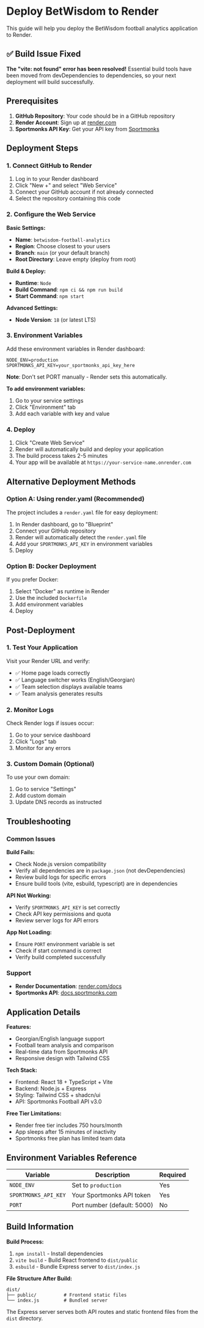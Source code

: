# Deploy BetWisdom to Render

This guide will help you deploy the BetWisdom football analytics application to Render.

## ✅ Build Issue Fixed

**The "vite: not found" error has been resolved!** Essential build tools have been moved from devDependencies to dependencies, so your next deployment will build successfully.

## Prerequisites

1. **GitHub Repository**: Your code should be in a GitHub repository
2. **Render Account**: Sign up at [render.com](https://render.com)
3. **Sportmonks API Key**: Get your API key from [Sportmonks](https://www.sportmonks.com)

## Deployment Steps

### 1. Connect GitHub to Render

1. Log in to your Render dashboard
2. Click "New +" and select "Web Service"
3. Connect your GitHub account if not already connected
4. Select the repository containing this code

### 2. Configure the Web Service

**Basic Settings:**
- **Name**: `betwisdom-football-analytics`
- **Region**: Choose closest to your users
- **Branch**: `main` (or your default branch)
- **Root Directory**: Leave empty (deploy from root)

**Build & Deploy:**
- **Runtime**: `Node`
- **Build Command**: `npm ci && npm run build`
- **Start Command**: `npm start`

**Advanced Settings:**
- **Node Version**: `18` (or latest LTS)

### 3. Environment Variables

Add these environment variables in Render dashboard:

```
NODE_ENV=production
SPORTMONKS_API_KEY=your_sportmonks_api_key_here
```

**Note**: Don't set PORT manually - Render sets this automatically.

**To add environment variables:**
1. Go to your service settings
2. Click "Environment" tab
3. Add each variable with key and value

### 4. Deploy

1. Click "Create Web Service"
2. Render will automatically build and deploy your application
3. The build process takes 2-5 minutes
4. Your app will be available at `https://your-service-name.onrender.com`

## Alternative Deployment Methods

### Option A: Using render.yaml (Recommended)

The project includes a `render.yaml` file for easy deployment:

1. In Render dashboard, go to "Blueprint"
2. Connect your GitHub repository
3. Render will automatically detect the `render.yaml` file
4. Add your `SPORTMONKS_API_KEY` in environment variables
5. Deploy

### Option B: Docker Deployment

If you prefer Docker:

1. Select "Docker" as runtime in Render
2. Use the included `Dockerfile`
3. Add environment variables
4. Deploy

## Post-Deployment

### 1. Test Your Application

Visit your Render URL and verify:
- ✅ Home page loads correctly
- ✅ Language switcher works (English/Georgian)
- ✅ Team selection displays available teams
- ✅ Team analysis generates results

### 2. Monitor Logs

Check Render logs if issues occur:
1. Go to your service dashboard
2. Click "Logs" tab
3. Monitor for any errors

### 3. Custom Domain (Optional)

To use your own domain:
1. Go to service "Settings"
2. Add custom domain
3. Update DNS records as instructed

## Troubleshooting

### Common Issues

**Build Fails:**
- Check Node.js version compatibility
- Verify all dependencies are in `package.json` (not devDependencies)
- Review build logs for specific errors
- Ensure build tools (vite, esbuild, typescript) are in dependencies

**API Not Working:**
- Verify `SPORTMONKS_API_KEY` is set correctly
- Check API key permissions and quota
- Review server logs for API errors

**App Not Loading:**
- Ensure `PORT` environment variable is set
- Check if start command is correct
- Verify build completed successfully

### Support

- **Render Documentation**: [render.com/docs](https://render.com/docs)
- **Sportmonks API**: [docs.sportmonks.com](https://docs.sportmonks.com)

## Application Details

**Features:**
- Georgian/English language support
- Football team analysis and comparison
- Real-time data from Sportmonks API
- Responsive design with Tailwind CSS

**Tech Stack:**
- Frontend: React 18 + TypeScript + Vite
- Backend: Node.js + Express
- Styling: Tailwind CSS + shadcn/ui
- API: Sportmonks Football API v3.0

**Free Tier Limitations:**
- Render free tier includes 750 hours/month
- App sleeps after 15 minutes of inactivity
- Sportmonks free plan has limited team data

## Environment Variables Reference

| Variable | Description | Required |
|----------|-------------|----------|
| `NODE_ENV` | Set to `production` | Yes |
| `SPORTMONKS_API_KEY` | Your Sportmonks API token | Yes |
| `PORT` | Port number (default: 5000) | No |

## Build Information

**Build Process:**
1. `npm install` - Install dependencies
2. `vite build` - Build React frontend to `dist/public`
3. `esbuild` - Bundle Express server to `dist/index.js`

**File Structure After Build:**
```
dist/
├── public/          # Frontend static files
└── index.js         # Bundled server
```

The Express server serves both API routes and static frontend files from the `dist` directory.